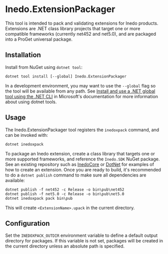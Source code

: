 # Inedo.ExtensionPackager
This tool is intended to pack and validating extensions for Inedo products. Extensions are .NET class library projects that target one or more compatible frameworks (currently net452 and net5.0),
and are packaged into a ProGet universal package.

## Installation
Install from NuGet using `dotnet tool`:
````console
dotnet tool install [--global] Inedo.ExtensionPackager
````
In a development environment, you may want to use the `--global` flag so the tool will be available from any path. See [Install and use a .NET global tool using the .NET CLI](https://docs.microsoft.com/en-us/dotnet/core/tools/global-tools-how-to-use)
in Microsoft's documentation for more information about using dotnet tools.

## Usage
The Inedo.ExtensionPackager tool registers the `inedoxpack` command, and can be invoked with:
````console
dotnet inedoxpack
````
To package an Inedo extension, create a class library that targets one or more supported frameworks, and reference the `Inedo.SDK` NuGet package. See an existing repository such as [InedoCore](https://github.com/Inedo/inedox-inedocore)
or [DotNet](https://github.com/Inedo/inedox-dotnet) for examples of how to create an extension. Once you are ready to build, it's recommended to do a `dotnet publish` command to make sure all
dependencies are available:
````console
dotnet publish -f net452 -c Release -o bin\pub\net452
dotnet publish -f net5.0 -c Release -o bin\pub\net5.0
dotnet inedoxpack pack bin\pub
````
This will create `<ExtensionName>.upack` in the current directory.

## Configuration
Set the `INEDOXPACK_OUTDIR` environment variable to define a default output directory for packages. If this variable is not set, packages will be created in the current directory unless
an absolute path is specified.
